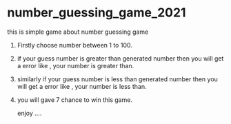 # number_guessing_game_2021
this is simple game about number guessing game

1. Firstly choose number between 1 to 100.
2. if your guess number is greater than generated number 
   then you will get a error like , your number is greater 
   than.
3. similarly if your guess number is less than generated number 
   then you will get a error like , your number is less than.
4. you will gave 7 chance to win this game.

    enjoy ....

